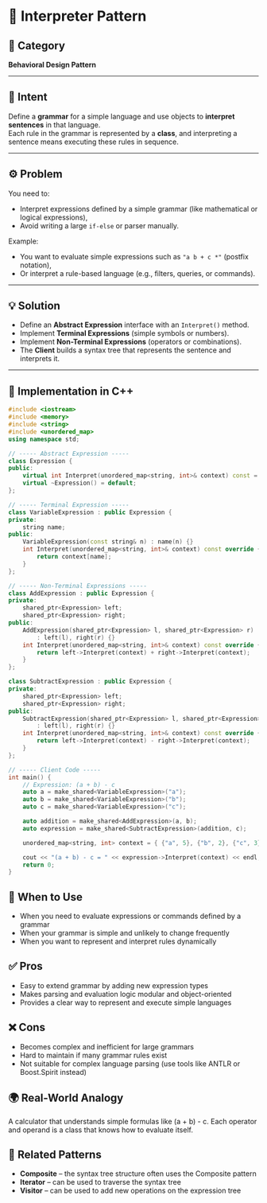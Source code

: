 # 🧩 Interpreter Pattern

## 📖 Category
**Behavioral Design Pattern**

---

## 🎯 Intent
Define a **grammar** for a simple language and use objects to **interpret sentences** in that language.  
Each rule in the grammar is represented by a **class**, and interpreting a sentence means executing these rules in sequence.

---

## ⚙️ Problem
You need to:
- Interpret expressions defined by a simple grammar (like mathematical or logical expressions),
- Avoid writing a large `if-else` or parser manually.

Example:
- You want to evaluate simple expressions such as `"a b + c *"` (postfix notation),
- Or interpret a rule-based language (e.g., filters, queries, or commands).

---

## 💡 Solution
- Define an **Abstract Expression** interface with an `Interpret()` method.  
- Implement **Terminal Expressions** (simple symbols or numbers).  
- Implement **Non-Terminal Expressions** (operators or combinations).  
- The **Client** builds a syntax tree that represents the sentence and interprets it.

---

## 🧩 Implementation in C++
```cpp
#include <iostream>
#include <memory>
#include <string>
#include <unordered_map>
using namespace std;

// ----- Abstract Expression -----
class Expression {
public:
    virtual int Interpret(unordered_map<string, int>& context) const = 0;
    virtual ~Expression() = default;
};

// ----- Terminal Expression -----
class VariableExpression : public Expression {
private:
    string name;
public:
    VariableExpression(const string& n) : name(n) {}
    int Interpret(unordered_map<string, int>& context) const override {
        return context[name];
    }
};

// ----- Non-Terminal Expressions -----
class AddExpression : public Expression {
private:
    shared_ptr<Expression> left;
    shared_ptr<Expression> right;
public:
    AddExpression(shared_ptr<Expression> l, shared_ptr<Expression> r)
        : left(l), right(r) {}
    int Interpret(unordered_map<string, int>& context) const override {
        return left->Interpret(context) + right->Interpret(context);
    }
};

class SubtractExpression : public Expression {
private:
    shared_ptr<Expression> left;
    shared_ptr<Expression> right;
public:
    SubtractExpression(shared_ptr<Expression> l, shared_ptr<Expression> r)
        : left(l), right(r) {}
    int Interpret(unordered_map<string, int>& context) const override {
        return left->Interpret(context) - right->Interpret(context);
    }
};

// ----- Client Code -----
int main() {
    // Expression: (a + b) - c
    auto a = make_shared<VariableExpression>("a");
    auto b = make_shared<VariableExpression>("b");
    auto c = make_shared<VariableExpression>("c");

    auto addition = make_shared<AddExpression>(a, b);
    auto expression = make_shared<SubtractExpression>(addition, c);

    unordered_map<string, int> context = { {"a", 5}, {"b", 2}, {"c", 3} };

    cout << "(a + b) - c = " << expression->Interpret(context) << endl;
    return 0;
}
```

## 🧠 When to Use
- When you need to evaluate expressions or commands defined by a grammar
- When your grammar is simple and unlikely to change frequently
- When you want to represent and interpret rules dynamically

## ✅ Pros
- Easy to extend grammar by adding new expression types
- Makes parsing and evaluation logic modular and object-oriented
- Provides a clear way to represent and execute simple languages

## ❌ Cons
- Becomes complex and inefficient for large grammars
- Hard to maintain if many grammar rules exist
- Not suitable for complex language parsing (use tools like ANTLR or Boost.Spirit instead)

## 🌍 Real-World Analogy
A calculator that understands simple formulas like (a + b) - c. Each operator and operand is a class that knows how to evaluate itself.

## 📘 Related Patterns
- **Composite** – the syntax tree structure often uses the Composite pattern
- **Iterator** – can be used to traverse the syntax tree
- **Visitor** – can be used to add new operations on the expression tree
